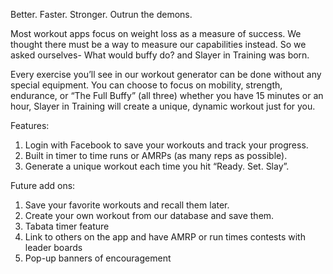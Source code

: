 
Better. Faster. Stronger. Outrun the demons.

Most workout apps focus on weight loss as a measure of success. We thought there must be a way to measure our capabilities instead. So we asked ourselves- What would buffy do? and Slayer in Training was born.

Every exercise you’ll see in our workout generator can be done without any special equipment. You can choose to focus on mobility, strength, endurance, or “The Full Buffy” (all three) whether you have 15 minutes or an hour, Slayer in Training will create a unique, dynamic workout just for you.  

Features: 
1) Login with Facebook to save your workouts and track your progress.
2) Built in timer to time runs or AMRPs (as many reps as possible).
3) Generate a unique workout each time you hit “Ready. Set. Slay”.


Future add ons: 
1) Save your favorite workouts and recall them later.
2) Create your own workout from our database and save them.
3) Tabata timer feature
4) Link to others on the app and have AMRP or run times contests with leader boards 
5) Pop-up banners of encouragement 



